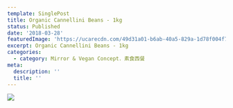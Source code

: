 ```yaml
---
template: SinglePost
title: Organic Cannellini Beans - 1kg
status: Published
date: '2018-03-28'
featuredImage: 'https://ucarecdn.com/49d31a01-b6ab-40a5-829a-1d78f004f762/'
excerpt: Organic Cannellini Beans - 1kg
categories:
  - category: Mirror & Vegan Concept．素食西餐
meta:
  description: ''
  title: ''
---
```

![](https://ucarecdn.com/c4ef277d-6681-43c7-bb71-b6075c614d39/)
